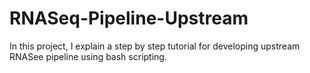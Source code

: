 # RNASeq-Pipeline-Upstream
In this project, I explain a step by step tutorial for developing upstream RNASee pipeline using bash scripting.
